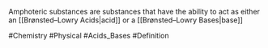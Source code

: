 Amphoteric substances are substances that have the ability to act as either an [[Brønsted–Lowry Acids|acid]] or a [[Brønsted–Lowry Bases|base]] 

#Chemistry #Physical #Acids_Bases #Definition
